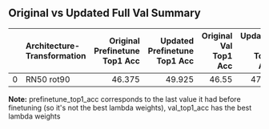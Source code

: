 ## Original vs Updated Full Val Summary
|    | Architecture-Transformation   |   Original Prefinetune Top1 Acc |   Updated Prefinetune Top1 Acc |   Original Val Top1 Acc |   Updated Val Top1 Acc |   Original Finetune Top1 Acc |   Updated Finetune Top1 Acc |   Original Final Top1 Acc |   Updated Final Top1 Acc |
|---:|:------------------------------|--------------------------------:|-------------------------------:|------------------------:|-----------------------:|-----------------------------:|----------------------------:|--------------------------:|-------------------------:|
|  0 | RN50 rot90                    |                          46.375 |                         49.925 |                   46.55 |                  47.95 |                         46.6 |                        48.2 |                     46.65 |                     48.8 |

**Note:** prefinetune_top1_acc corresponds to the last value it had before finetuning (so it's not the best lambda weights), val_top1_acc has the best lambda weights